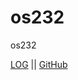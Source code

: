 # os232
os232

[LOG](https://arvincs.github.io/os232/TXT/mylog.txt) || [GitHub](https://github.com/ArvinCS/os232)
